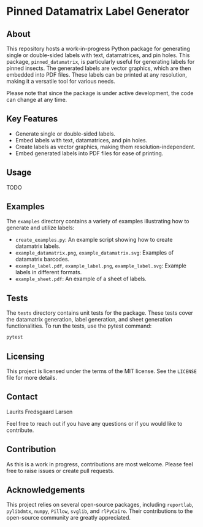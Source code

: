 # Pinned Datamatrix Label Generator

## About

This repository hosts a work-in-progress Python package for generating single or double-sided labels with text, datamatrices, and pin holes. This package, `pinned_datamatrix`, is particularly useful for generating labels for pinned insects. The generated labels are vector graphics, which are then embedded into PDF files. These labels can be printed at any resolution, making it a versatile tool for various needs.

Please note that since the package is under active development, the code can change at any time. 

## Key Features

- Generate single or double-sided labels.
- Embed labels with text, datamatrices, and pin holes.
- Create labels as vector graphics, making them resolution-independent.
- Embed generated labels into PDF files for ease of printing.

## Usage

TODO

## Examples

The `examples` directory contains a variety of examples illustrating how to generate and utilize labels:

- `create_examples.py`: An example script showing how to create datamatrix labels.
- `example_datamatrix.png`, `example_datamatrix.svg`: Examples of datamatrix barcodes.
- `example_label.pdf`, `example_label.png`, `example_label.svg`: Example labels in different formats.
- `example_sheet.pdf`: An example of a sheet of labels.

## Tests

The `tests` directory contains unit tests for the package. These tests cover the datamatrix generation, label generation, and sheet generation functionalities. To run the tests, use the pytest command:

```bash
pytest
```

## Licensing

This project is licensed under the terms of the MIT license. See the `LICENSE` file for more details.

## Contact

Laurits Fredsgaard Larsen

Feel free to reach out if you have any questions or if you would like to contribute.

## Contribution

As this is a work in progress, contributions are most welcome. Please feel free to raise issues or create pull requests.

## Acknowledgements

This project relies on several open-source packages, including `reportlab`, `pylibdmtx`, `numpy`, `Pillow`, `svglib`, and `rlPyCairo`. Their contributions to the open-source community are greatly appreciated.